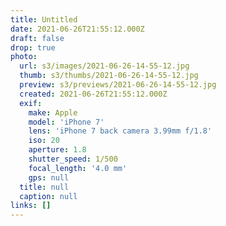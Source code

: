 ```yaml
---
title: Untitled
date: 2021-06-26T21:55:12.000Z
draft: false
drop: true
photo:
  url: s3/images/2021-06-26-14-55-12.jpg
  thumb: s3/thumbs/2021-06-26-14-55-12.jpg
  preview: s3/previews/2021-06-26-14-55-12.jpg
  created: 2021-06-26T21:55:12.000Z
  exif:
    make: Apple
    model: 'iPhone 7'
    lens: 'iPhone 7 back camera 3.99mm f/1.8'
    iso: 20
    aperture: 1.8
    shutter_speed: 1/500
    focal_length: '4.0 mm'
    gps: null
  title: null
  caption: null
links: []
---
```

